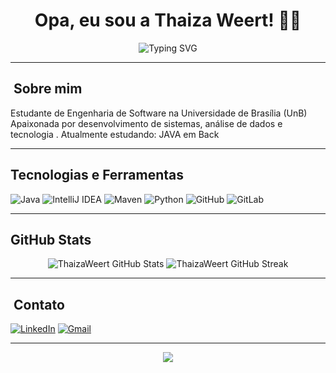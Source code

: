 <h1 align="center">Opa, eu sou a Thaiza Weert! 👩‍💻</h1>

<p align="center">
  <img src="https://readme-typing-svg.herokuapp.com?font=Fira+;Code&size=24&duration=3000&pause=1000&center=true&vCenter=true&width=435&lines=Desenvolvedora+de+Sistemas;Software+Engineering+;Apaixonada+por+Tecnologia" 
    alt="Typing SVG" 
</p>

---

## ​ Sobre mim

Estudante de Engenharia de Software na Universidade de Brasília (UnB)  
Apaixonada por desenvolvimento de sistemas, análise de dados e tecnologia .
Atualmente estudando: JAVA em Back 

---

##  Tecnologias e Ferramentas

![Java](https://img.shields.io/badge/Java-007396?logo=java&logoColor=white)
![IntelliJ IDEA](https://img.shields.io/badge/IntelliJ%20IDEA-000000?logo=intellijidea&logoColor=white)
![Maven](https://img.shields.io/badge/Maven-C71A36?logo=apachemaven&logoColor=white)
![Python](https://img.shields.io/badge/Python-3776AB?logo=python&logoColor=white)
![GitHub](https://img.shields.io/badge/GitHub-181717?logo=github&logoColor=white)
![GitLab](https://img.shields.io/badge/GitLab-FC6D26?logo=gitlab&logoColor=white)

---

##  GitHub Stats

<p align="center">
  <img src="https://github-readme-stats.vercel.app/api?username=ThaizaWeert&show_icons=true&theme=radical" alt="ThaizaWeert GitHub Stats" />
  <img src="https://github-readme-streak-stats.herokuapp.com/?user=ThaizaWeert&theme=radical" alt="ThaizaWeert GitHub Streak" />
</p>

---

## ​ Contato

[![LinkedIn](https://img.shields.io/badge/-Thaiza%20R.-blue?style=for-the-badge&logo=linkedin&logoColor=white)](https://linkedin.com/in/ThaizaWeert)
[![Gmail](https://img.shields.io/badge/-thaizaweert@gmail.com-D14836?style=for-the-badge&logo=gmail&logoColor=white)](mailto:thaizaweert@gmail.com)

---

<p align="center">
  <img src="https://capsule-render.vercel.app/api?type=waving&color=gradient&height=100&section=footer"/>
</p>

